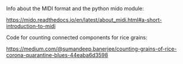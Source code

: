 Info about the MIDI format and the python mido module:

https://mido.readthedocs.io/en/latest/about_midi.html#a-short-introduction-to-midi

Code for counting connected components for rice grains:

https://medium.com/@sumandeep.banerjee/counting-grains-of-rice-corona-quarantine-blues-44eaba6d3598